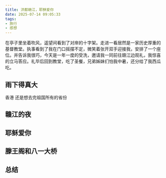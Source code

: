 ```yaml
---
title: 洪都赣江，耶稣爱你
date: 2025-07-14 09:05:33
tags:
- 旅行
- 感想
---
```


在亭子里坐着吹风，遥望间看到了对岸的十字架。走进一看居然是一家历史厚重的基督教堂。执事看到了我在门口摇摆不定，微笑着张开双手迎接我，安排了一个座位。并告诉我很巧，今天是一年一度的受洗，邀请我一同前往赣江边观礼，我惊喜的立马答应。礼毕后回到教堂，吃了圣餐，兄弟姊妹们怕我中暑，还分给了我西瓜吃。

## 雨下得真大

香港
还是想去完祖国所有的省份

## 赣江的夜

## 耶稣爱你

## 滕王阁和八一大桥

## 总结